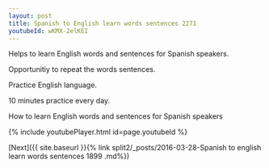 ```yaml
---
layout: post
title: Spanish to English learn words sentences 2271 
youtubeId: wKMX-2elKEI
---
```

 
 
Helps to learn English words and sentences for Spanish speakers.

Opportunitiy to repeat the words sentences. 

Practice English language. 
 
10 minutes practice every day. 
 
How to learn English words and sentences for Spanish speakers 
 
{% include youtubePlayer.html id=page.youtubeId %}
 
 
[Next]({{ site.baseurl }}{% link  split2/_posts/2016-03-28-Spanish to english learn words sentences 1899 .md%})
 
